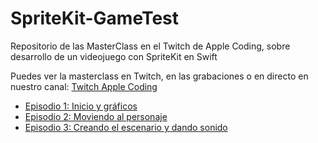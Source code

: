 # SpriteKit-GameTest
Repositorio de las MasterClass en el Twitch de Apple Coding, sobre desarrollo de un videojuego con SpriteKit en Swift

Puedes ver la masterclass en Twitch, en las grabaciones o en directo en nuestro canal:
[Twitch Apple Coding](twitch.tv/applecoding)

- [Episodio 1: Inicio y gráficos](https://www.twitch.tv/videos/850581965)
- [Episodio 2: Moviendo al personaje](https://www.twitch.tv/videos/855365034)
- [Episodio 3: Creando el escenario y dando sonido](https://www.twitch.tv/videos/858807303)
